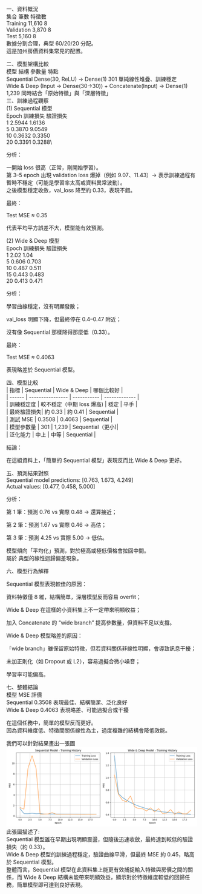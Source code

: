一、資料概況\
集合	筆數	特徵數\
Training	11,610	8\
Validation	3,870	8\
Test	5,160	8
\
數據分割合理，典型 60/20/20 分配。\
這是加州房價資料集常見的配置。

二、模型架構比較\
模型	結構	參數量	特點\
Sequential	Dense(30, ReLU) → Dense(1)	301	單純線性堆疊、訓練穩定\
Wide & Deep	(Input → Dense(30→30)) + Concatenate(Input) → Dense(1)	1,239	同時結合「原始特徵」與「深層特徵」\
三、訓練過程觀察\
(1) Sequential 模型\
Epoch	訓練損失	驗證損失\
1	2.5944	1.6136\
5	0.3870	9.0549\
10	0.3632	0.3350\
20	0.3391	0.3288\

分析：

一開始 loss 很高（正常，剛開始學習）。\
第 3–5 epoch 出現 validation loss 爆掉（例如 9.07、11.43）→ 表示訓練過程有暫時不穩定（可能是學習率太高或資料異常波動）。\
之後模型穩定收斂，val_loss 降至約 0.33，表現不錯。

最終：

Test MSE ≈ 0.35

代表平均平方誤差不大，模型能有效預測。

(2) Wide & Deep 模型\
Epoch	訓練損失	驗證損失\
1	2.02	1.04\
5	0.606	0.703\
10	0.487	0.511\
15	0.443	0.483\
20	0.413	0.471

分析：

學習曲線穩定，沒有明顯發散；

val_loss 明顯下降，但最終停在 0.4–0.47 附近；

沒有像 Sequential 那樣降得那麼低（0.33）。

最終：

Test MSE ≈ 0.4063

表現略差於 Sequential 模型。

四、模型比較\
| 指標       |         Sequential       | Wide & Deep |     哪個比較好   |\
| ------     | ----------------        | ----------- | -------------    |\
| 訓練穩定度  | 較不穩定（中期 loss 爆高) |   穩定      |        平手      |\
| 最終驗證損失| 約 0.33                  | 約 0.41     |  Sequential     |\
| 測試 MSE   | 0.3508                   | 0.4063      |  Sequential     |\
| 模型參數量 | 301                       | 1,239      |  Sequential（更小)|\
| 泛化能力   | 中上                      | 中等        |  Sequential     |


結論：

在這組資料上，「簡單的 Sequential 模型」表現反而比 Wide & Deep 更好。

五、預測結果對照\
Sequential model predictions: [0.763, 1.673, 4.249]\
Actual values:                [0.477, 0.458, 5.000]


分析：

第 1 筆：預測 0.76 vs 實際 0.48 → 還算接近；

第 2 筆：預測 1.67 vs 實際 0.46 → 高估；

第 3 筆：預測 4.25 vs 實際 5.00 → 低估。

模型傾向「平均化」預測，對於極高或極低價格會拉回中間。\
屬於 典型的線性迴歸偏差現象。

六、模型行為解釋

Sequential 模型表現較佳的原因：

資料特徵僅 8 維，結構簡單，深層模型反而容易 overfit；

Wide & Deep 在這樣的小資料集上不一定帶來明顯收益；

加入 Concatenate 的 “wide branch” 提高參數量，但資料不足以支撐。

Wide & Deep 模型略差的原因：

「wide branch」雖保留原始特徵，但若資料關係非線性明顯，會導致訊息干擾；

未加正則化（如 Dropout 或 L2），容易過擬合微小噪音；

學習率可能偏高。

七、整體結論\
模型	MSE	評價\
Sequential	0.3508	 表現最佳、結構簡潔、泛化良好\
Wide & Deep	0.4063	 表現略差、可能過擬合或干擾

在這個任務中，簡單的模型反而更好。\
因為資料維度低、特徵間關係線性為主，過度複雜的結構會降低效能。

我們可以針對結果畫出一張圖\
![image](Figure_2.png)\
此張圖描述了:\
Sequential 模型雖在早期出現明顯震盪，但隨後迅速收斂，最終達到較低的驗證損失（約 0.33）。\
Wide & Deep 模型的訓練過程穩定，驗證曲線平滑，但最終 MSE 約 0.45，略高於 Sequential 模型。\
整體而言，Sequential 模型在此資料集上能更有效捕捉輸入特徵與房價之間的關係，而 Wide & Deep 結構未能帶來明顯效益，顯示對於特徵維度較低的回歸任務，簡單模型即可達到良好表現。
